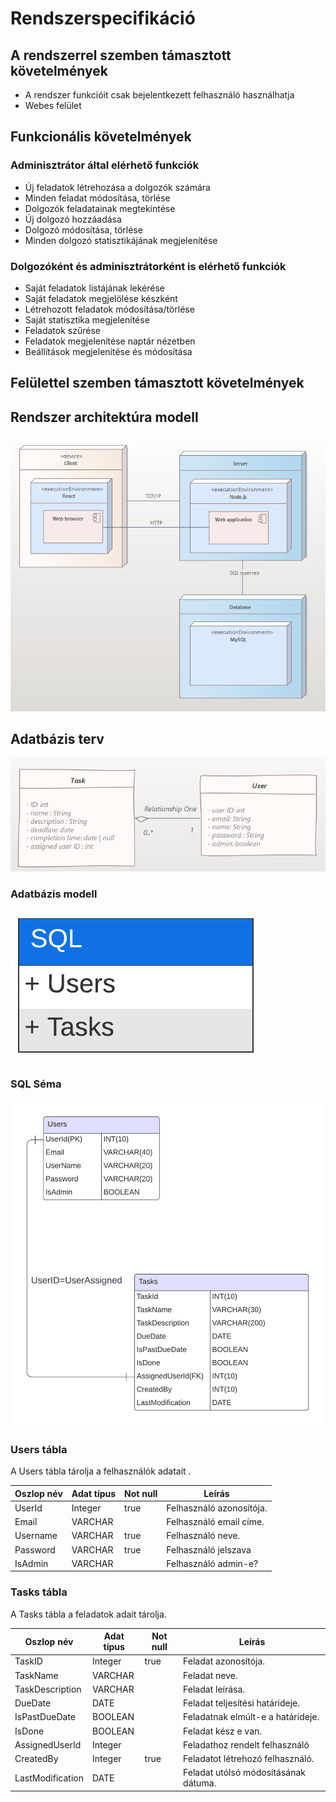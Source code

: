 # Rendszerspecifikáció

## A rendszerrel szemben támasztott követelmények
- A rendszer funkcióit csak bejelentkezett felhasználó használhatja
- Webes felület

## Funkcionális követelmények
### Adminisztrátor által elérhető funkciók
- Új feladatok létrehozása a dolgozók számára
- Minden feladat módosítása, törlése
- Dolgozók feladatainak megtekintése
- Új dolgozó hozzáadása
- Dolgozó módosítása, törlése
- Minden dolgozó statisztikájának megjelenítése

### Dolgozóként és adminisztrátorként is elérhető funkciók
- Saját feladatok listájának lekérése
- Saját feladatok megjelölése készként
- Létrehozott feladatok módosítása/törlése
- Saját statisztika megjelenítése
- Feladatok szűrése
- Feladatok megjelenítése naptár nézetben
- Beállítások megjelenítése és módosítása

## Felülettel szemben támasztott követelmények

## Rendszer architektúra modell
![Rendszer architektúra modell](resources/system_architecture.png)

## Adatbázis terv
![Absztrakt adatbázis terv](resources/domain_model.png)

### Adatbázis modell

![Adatbázis modell](resources/Adatbazismodell.png)

### SQL Séma

![SQL séma](resources/SQL_Sema.png)


### Users tábla

A Users tábla tárolja a felhasználók adatait .

| Oszlop név | Adat típus | Not null | Leírás                   |
|------------|------------|----------|--------------------------|
| UserId     | Integer    |    true      | Felhasználó azonosítója. |
| Email      | VARCHAR    |          | Felhasználó email címe.  |
| Username   | VARCHAR    |    true       | Felhasználó neve.        |
| Password   | VARCHAR    |    true       | Felhasználó jelszava     |
| IsAdmin    | VARCHAR    |          | Felhasználó admin-e?     |


### Tasks tábla

A Tasks tábla a feladatok adait tárolja.

| Oszlop név | Adat típus | Not null | Leírás                   |
|------------|------------|----------|--------------------------|
| TaskID    | Integer    |    true      | Feladat azonosítója. |
|  TaskName  |  VARCHAR |          |  Feladat neve. |
|  TaskDescription  | VARCHAR   |          |  Feladat leírása.   |
|  DueDate |  DATE  |          |  Feladat teljesítési határideje.   |
|   IsPastDueDate | BOOLEAN   |          | Feladatnak elmúlt-e a határideje.    |
|   IsDone  |  BOOLEAN    |          | Feladat kész e van.    |
|   AssignedUserId | Integer   |          |   Feladathoz rendelt felhasználó  |
|   CreatedBy | Integer    | true   | Feladatot létrehozó felhasználó.    |
|   LastModification |  DATE  |          | Feladat utólsó módosításának dátuma.    |